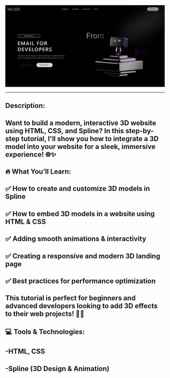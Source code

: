 
<img src="/thumbnail.png" alt="Thumbnail"/>



---
## Description:
## Want to build a modern, interactive 3D website using HTML, CSS, and Spline? In this step-by-step tutorial, I'll show you how to integrate a 3D model into your website for a sleek, immersive experience! 🌐✨

## 🔥 What You’ll Learn:
## ✅ How to create and customize 3D models in Spline
## ✅ How to embed 3D models in a website using HTML & CSS
## ✅ Adding smooth animations & interactivity
## ✅ Creating a responsive and modern 3D landing page
## ✅ Best practices for performance optimization

## This tutorial is perfect for beginners and advanced developers looking to add 3D effects to their web projects! 🎨💡

## 💻 Tools & Technologies:

## -HTML, CSS
## -Spline (3D Design & Animation)
